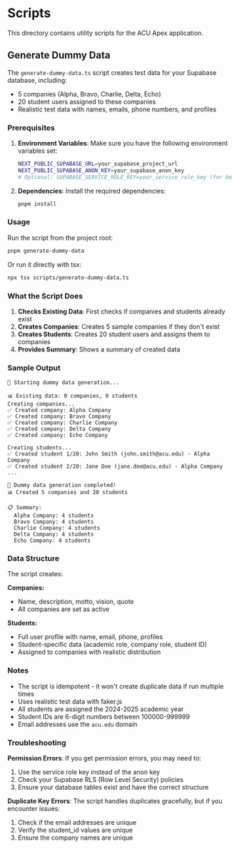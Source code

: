 # Scripts

This directory contains utility scripts for the ACU Apex application.

## Generate Dummy Data

The `generate-dummy-data.ts` script creates test data for your Supabase database, including:

- 5 companies (Alpha, Bravo, Charlie, Delta, Echo)
- 20 student users assigned to these companies
- Realistic test data with names, emails, phone numbers, and profiles

### Prerequisites

1. **Environment Variables**: Make sure you have the following environment variables set:
   ```bash
   NEXT_PUBLIC_SUPABASE_URL=your_supabase_project_url
   NEXT_PUBLIC_SUPABASE_ANON_KEY=your_supabase_anon_key
   # Optional: SUPABASE_SERVICE_ROLE_KEY=your_service_role_key (for better permissions)
   ```

2. **Dependencies**: Install the required dependencies:
   ```bash
   pnpm install
   ```

### Usage

Run the script from the project root:

```bash
pnpm generate-dummy-data
```

Or run it directly with tsx:

```bash
npx tsx scripts/generate-dummy-data.ts
```

### What the Script Does

1. **Checks Existing Data**: First checks if companies and students already exist
2. **Creates Companies**: Creates 5 sample companies if they don't exist
3. **Creates Students**: Creates 20 student users and assigns them to companies
4. **Provides Summary**: Shows a summary of created data

### Sample Output

```
🚀 Starting dummy data generation...

📊 Existing data: 0 companies, 0 students
Creating companies...
✅ Created company: Alpha Company
✅ Created company: Bravo Company
✅ Created company: Charlie Company
✅ Created company: Delta Company
✅ Created company: Echo Company

Creating students...
✅ Created student 1/20: John Smith (john.smith@acu.edu) - Alpha Company
✅ Created student 2/20: Jane Doe (jane.doe@acu.edu) - Alpha Company
...

🎉 Dummy data generation completed!
📊 Created 5 companies and 20 students

📋 Summary:
  Alpha Company: 4 students
  Bravo Company: 4 students
  Charlie Company: 4 students
  Delta Company: 4 students
  Echo Company: 4 students
```

### Data Structure

The script creates:

**Companies:**
- Name, description, motto, vision, quote
- All companies are set as active

**Students:**
- Full user profile with name, email, phone, profiles
- Student-specific data (academic role, company role, student ID)
- Assigned to companies with realistic distribution

### Notes

- The script is idempotent - it won't create duplicate data if run multiple times
- Uses realistic test data with faker.js
- All students are assigned the 2024-2025 academic year
- Student IDs are 6-digit numbers between 100000-999999
- Email addresses use the `acu.edu` domain

### Troubleshooting

**Permission Errors**: If you get permission errors, you may need to:
1. Use the service role key instead of the anon key
2. Check your Supabase RLS (Row Level Security) policies
3. Ensure your database tables exist and have the correct structure

**Duplicate Key Errors**: The script handles duplicates gracefully, but if you encounter issues:
1. Check if the email addresses are unique
2. Verify the student_id values are unique
3. Ensure the company names are unique 